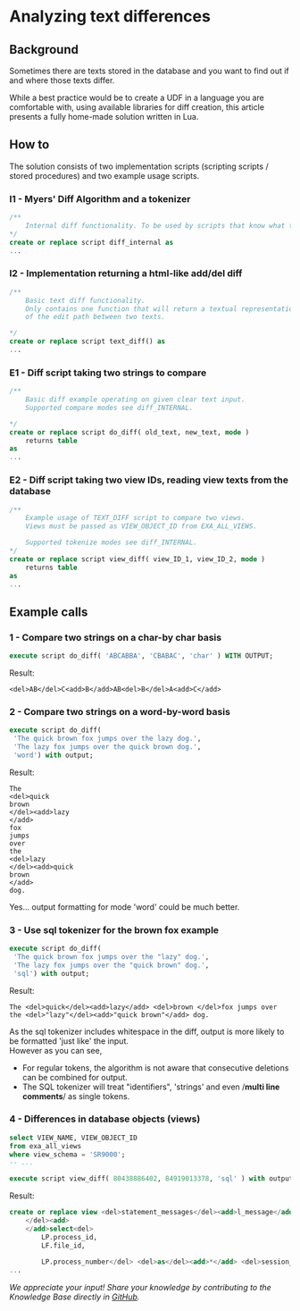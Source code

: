 # Analyzing text differences 
## Background

Sometimes there are texts stored in the database and you want to find out if and where those texts differ.

While a best practice would be to create a UDF in a language you are comfortable with, using available libraries for diff creation, this article presents a fully home-made solution written in Lua.

## How to

The solution consists of two implementation scripts (scripting scripts / stored procedures) and two example usage scripts.

### I1 - Myers' Diff Algorithm and a tokenizer


```sql
/**
	Internal diff functionality. To be used by scripts that know what to do.
*/
create or replace script diff_internal as
...
```
### I2 - Implementation returning a html-like add/del diff


```sql
/**
	Basic text diff functionality.
	Only contains one function that will return a textual representation
	of the edit path between two texts.

*/
create or replace script text_diff() as
... 
```
### E1 - Diff script taking two strings to compare


```sql
/**
	Basic diff example operating on given clear text input.
	Supported compare modes see diff_INTERNAL.

*/
create or replace script do_diff( old_text, new_text, mode )
	returns table
as
...
```
### E2 - Diff script taking two view IDs, reading view texts from the database


```sql
/**
	Example usage of TEXT_DIFF script to compare two views.
	Views must be passed as VIEW_OBJECT_ID from EXA_ALL_VIEWS.

	Supported tokenize modes see diff_INTERNAL.
*/
create or replace script view_diff( view_ID_1, view_ID_2, mode )
	returns table
as
... 
```
## Example calls

### 1 - Compare two strings on a char-by char basis


```sql
execute script do_diff( 'ABCABBA', 'CBABAC', 'char' ) WITH OUTPUT; 
```
Result:


```
<del>AB</del>C<add>B</add>AB<del>B</del>A<add>C</add> 
```
### 2 - Compare two strings on a word-by-word basis


```sql
execute script do_diff(  
 'The quick brown fox jumps over the lazy dog.',  
 'The lazy fox jumps over the quick brown dog.',  
 'word') with output; 
```
Result:


```
The
<del>quick
brown
</del><add>lazy
</add>
fox
jumps
over
the
<del>lazy
</del><add>quick
brown
</add>
dog. 
```
Yes... output formatting for mode 'word' could be much better.

### 3 - Use sql tokenizer for the brown fox example


```sql
execute script do_diff(  
 'The quick brown fox jumps over the "lazy" dog.',  
 'The lazy fox jumps over the "quick brown" dog.',  
 'sql') with output; 
```
Result:


```
The <del>quick</del><add>lazy</add> <del>brown </del>fox jumps over the <del>"lazy"</del><add>"quick brown"</add> dog. 
```
As the sql tokenizer includes whitespace in the diff, output is more likely to be formatted 'just like' the input.  
However as you can see,

* For regular tokens, the algorithm is not aware that consecutive deletions can be combined for output.
* The SQL tokenizer will treat "identifiers", 'strings' and even /**multi line comments**/ as single tokens.

### 4 - Differences in database objects (views)


```sql
select VIEW_NAME, VIEW_OBJECT_ID
from exa_all_views
where view_schema = 'SR9000';
-- ...

execute script view_diff( 80438886402, 84919013378, 'sql' ) with output; 
```
Result:


```sql
create or replace view <del>statement_messages</del><add>l_message</add> as<del>
	</del><add> 
	</add>select<del>
		LP.process_id,
		LF.file_id,
	
		LP.process_number</del> <del>as</del><add>*</add> <del>session_id,
...
```

*We appreciate your input! Share your knowledge by contributing to the Knowledge Base directly in [GitHub](https://github.com/exasol/public-knowledgebase).* 